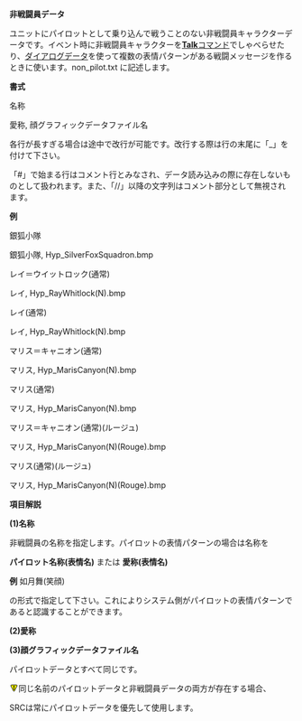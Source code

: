 **非戦闘員データ**

ユニットにパイロットとして乗り込んで戦うことのない非戦闘員キャラクターデータです。イベント時に非戦闘員キャラクターを[**Talk**コマンド](Talkコマンド.md)でしゃべらせたり、[ダイアログデータ](ダイアログデータ.md)を使って複数の表情パターンがある戦闘メッセージを作るときに使います。non\_pilot.txt に記述します。

**書式**

名称

愛称, 顔グラフィックデータファイル名

各行が長すぎる場合は途中で改行が可能です。改行する際は行の末尾に「\_」を付けて下さい。

「#」で始まる行はコメント行とみなされ、データ読み込みの際に存在しないものとして扱われます。また、「//」以降の文字列はコメント部分として無視されます。

**例**

銀狐小隊

銀狐小隊, Hyp\_SilverFoxSquadron.bmp

レイ＝ウイットロック(通常)

レイ, Hyp\_RayWhitlock(N).bmp

レイ(通常)

レイ, Hyp\_RayWhitlock(N).bmp

マリス＝キャニオン(通常)

マリス, Hyp\_MarisCanyon(N).bmp

マリス(通常)

マリス, Hyp\_MarisCanyon(N).bmp

マリス＝キャニオン(通常)(ルージュ)

マリス, Hyp\_MarisCanyon(N)(Rouge).bmp

マリス(通常)(ルージュ)

マリス, Hyp\_MarisCanyon(N)(Rouge).bmp

**項目解説**

**(1)名称**

非戦闘員の名称を指定します。パイロットの表情パターンの場合は名称を

**パイロット名称(表情名)** または **愛称(表情名)**

**例** 如月舞(笑顔)

の形式で指定して下さい。これによりシステム側がパイロットの表情パターンであると認識することができます。

**(2)愛称**

**(3)顔グラフィックデータファイル名**

パイロットデータとすべて同じです。

![](../images/bm0.gif)同じ名前のパイロットデータと非戦闘員データの両方が存在する場合、

SRCは常にパイロットデータを優先して使用します。
